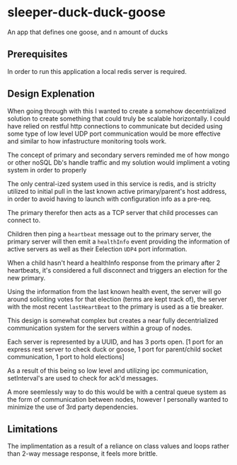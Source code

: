 # sleeper-duck-duck-goose
An app that defines one goose, and n amount of ducks 




## Prerequisites

In order to run this application a local redis server is required.

## Design Explenation

When going through with this I wanted to create a somehow decentrialized solution to create something that could truly be scalable horizontally. I could have relied on restful http connections to communicate but decided using some type of low level UDP port communication would be more effective and similar to how infastructure monitoring tools work.

The concept of primary and secondary servers reminded me of how mongo or other noSQL Db's handle traffic and my solution would impliment a voting system in order to properly 

The only central-ized system used in this service is redis, and is striclty utilized to initial pull in the last known active primary/parent's host address, in order to avoid having to launch with configuration info as a pre-req.

The primary therefor then acts as a TCP server that child processes can connect to.

Children then ping a `heartbeat` message out to the primary server, the primary server will then emit a `healthInfo` event providing the information of active servers as well as their Eelection `UDP4` port information.

When a child hasn't heard a healthInfo response from the primary after 2 heartbeats, it's considered a full disconnect and triggers an election for the new primary.

Using the information from the last known health event, the server will go around soliciting votes for that election (terms are kept track of), the server with the most recent `lastHeartBeat` to the primary is used as a tie breaker.

This design is somewhat complex but creates a near fully decentrialized communication system for the servers within a group of nodes.

Each server is represented by a UUID, and has 3 ports open. [1 port for an express rest server to check duck or goose, 1 port for parent/child socket communication, 1 port to hold elections]

As a result of this being so low level and utilizing ipc communication, setInterval's are used to check for ack'd messages.

A more seemlessly way to do this would be with a central queue system as the form of communication between nodes, however I personally wanted to minimize the use of 3rd party dependencies.

## Limitations

The implimentation as a result of a reliance on class values and loops rather than 2-way message response, it feels more brittle.
